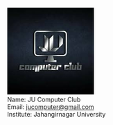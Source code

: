 ![Image](../Images/jucomputerclub.png)<br>
Name: JU Computer Club<br>
Email: jucomputer@gmail.com<br>
Institute: Jahangirnagar University<br>
